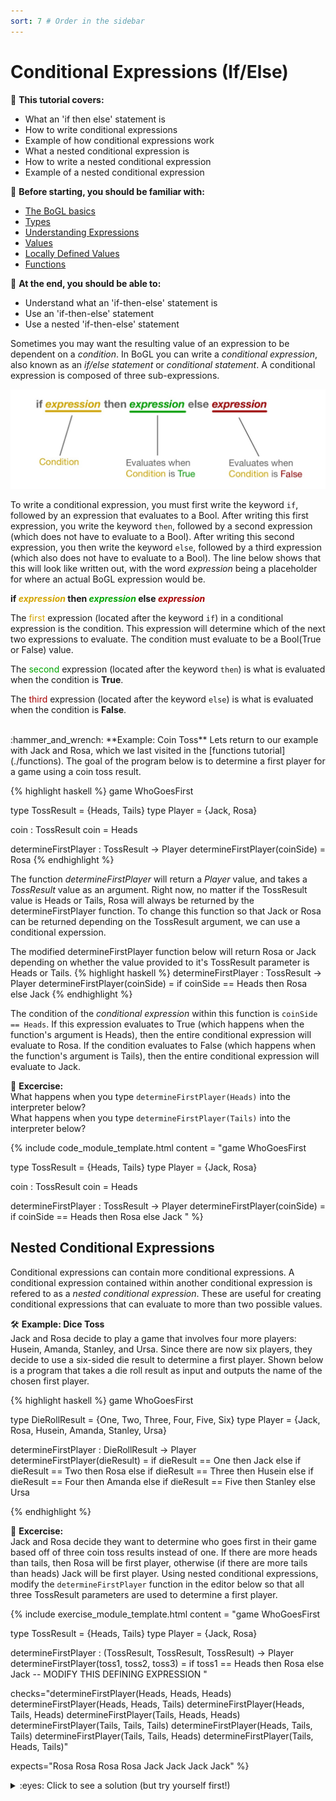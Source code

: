 ```yaml
---
sort: 7 # Order in the sidebar
---
```


# Conditional Expressions (If/Else)

:leaves: **This tutorial covers:**
- What an 'if then else' statement is
- How to write conditional expressions
- Example of how conditional expressions work
- What a nested conditional expression is
- How to write a nested conditional expression
- Example of a nested conditional expression

:seedling: **Before starting, you should be familiar with:**
- [The BoGL basics](./GettingStarted.md)
- [Types](./types)
- [Understanding Expressions](./expressions)
- [Values](./values)
- [Locally Defined Values](./lets)
- [Functions](./functions)

:deciduous_tree: **At the end, you should be able to:**
- Understand what an 'if-then-else' statement is
- Use an 'if-then-else' statement
- Use a nested 'if-then-else' statement

Sometimes you may want the resulting value of an expression to be dependent on a *condition*.
In BoGL you can write a *conditional expression*, also known as an *if/else statement* or *conditional statement*.
A conditional expression is composed of three sub-expressions.

![conditional expression anatomy](../imgs/conditional_logic-conditional-expression-anatomy.jpg)

To write a conditional expression, you must first write the keyword `if`, followed by an expression that evaluates to a Bool.
After writing this first expression, you write the keyword `then`, followed by a second expression (which does not have to evaluate to a Bool).
After writing this second expression, you then write the keyword `else`, followed by a third expression (which also does not have to evaluate to a Bool). The line below shows that this will look like written out, with the word *expression* being a placeholder for where an actual BoGL expression would be.

**if *<span style="color:#D3A500">expression</span>* then *<span style="color:#00A600">expression</span>* else *<span style="color:#A60000">expression</span>***

The <span style="color:#D3A500">first</span> expression (located after the keyword `if`) in a conditional expression is the condition. This expression will determine which of the next two expressions to evaluate.
The condition must evaluate to be a Bool(True or False) value.

The <span style="color:#00A600">second</span> expression (located after the keyword `then`) is what is evaluated when the condition is **True**.

The <span style="color:#A60000">third</span> expression (located after the keyword `else`) is what is evaluated when the condition is **False**.


<br/>
:hammer_and_wrench: **Example: Coin Toss**  
Lets return to our example with Jack and Rosa, which we last visited in the [functions tutorial](./functions).  
The goal of the program below is to determine a first player for a game using a coin toss result.

{% highlight haskell %}
game WhoGoesFirst

type TossResult = {Heads, Tails}
type Player = {Jack, Rosa}

coin : TossResult
coin = Heads

determineFirstPlayer : TossResult -> Player
determineFirstPlayer(coinSide) = Rosa
{% endhighlight %}

The function *determineFirstPlayer* will return a *Player* value, and takes a *TossResult* value as an argument. Right now, no matter if the TossResult value is Heads or Tails, Rosa will always be returned by the determineFirstPlayer function. To change this function so that Jack or Rosa can be returned depending on the TossResult argument, we can use a conditional experssion.

The modified determineFirstPlayer function below will return Rosa or Jack depending on whether the value provided to it's TossResult parameter is Heads or Tails.
{% highlight haskell %}
determineFirstPlayer : TossResult -> Player
determineFirstPlayer(coinSide) = if coinSide == Heads then Rosa else Jack
{% endhighlight %}

The condition of the *conditional expression* within this function is `coinSide == Heads`. If this expression evaluates to True (which happens when the function's argument is Heads), then the entire conditional expression will evaluate to Rosa. If the condition evaluates to False (which happens when the function's argument is Tails), then the entire conditional expression will evaluate to Jack.

:dart: **Excercise:**  
What happens when you type `determineFirstPlayer(Heads)` into the interpreter below?  
What happens when you type `determineFirstPlayer(Tails)` into the interpreter below?

{% include code_module_template.html
content = "game WhoGoesFirst

type TossResult = {Heads, Tails}
type Player = {Jack, Rosa}

coin : TossResult
coin = Heads

determineFirstPlayer : TossResult -> Player
determineFirstPlayer(coinSide) = if coinSide == Heads then Rosa else Jack
"
%}

## Nested Conditional Expressions

Conditional expressions can contain more conditional expressions.
A conditional expression contained within another conditional expression is refered to as a *nested conditional expression*.
These are useful for creating conditional expressions that can evaluate to more than two possible values.

:hammer_and_wrench: **Example: Dice Toss**  
Jack and Rosa decide to play a game that involves four more players: Husein, Amanda, Stanley, and Ursa.
Since there are now six players, they decide to use a six-sided die result to determine a first player.
Shown below is a program that takes a die roll result as input and outputs the name of the chosen first player.

{% highlight haskell %}
game WhoGoesFirst

type DieRollResult = {One, Two, Three, Four, Five, Six}
type Player = {Jack, Rosa, Husein, Amanda, Stanley, Ursa}

determineFirstPlayer : DieRollResult -> Player
determineFirstPlayer(dieResult) = if dieResult == One then Jack
				  else if dieResult == Two then Rosa
				  else if dieResult == Three then Husein
				  else if dieResult == Four then Amanda
				  else if dieResult == Five then Stanley
				  else Ursa

{% endhighlight %}


:dart: **Excercise:**   
Jack and Rosa decide they want to determine who goes first in their game based off of three coin toss results instead of one.
If there are more heads than tails, then Rosa will be first player, otherwise (if there are more tails than heads) Jack will be first player.
Using nested conditional expressions, modify the `determineFirstPlayer` function in the editor below so that all three TossResult parameters are used to determine a first player.

{% include exercise_module_template.html
content = "game WhoGoesFirst

type TossResult = {Heads, Tails}
type Player = {Jack, Rosa}

determineFirstPlayer : (TossResult, TossResult, TossResult) -> Player
determineFirstPlayer(toss1, toss2, toss3) =
	if toss1 == Heads then Rosa else Jack -- MODIFY THIS DEFINING EXPRESSION
"

checks="determineFirstPlayer(Heads, Heads, Heads)
determineFirstPlayer(Heads, Heads, Tails)
determineFirstPlayer(Heads, Tails, Heads)
determineFirstPlayer(Tails, Heads, Heads)
determineFirstPlayer(Tails, Tails, Tails)
determineFirstPlayer(Heads, Tails, Tails)
determineFirstPlayer(Tails, Tails, Heads)
determineFirstPlayer(Tails, Heads, Tails)"

expects="Rosa
Rosa
Rosa
Rosa
Jack
Jack
Jack
Jack"
%}

<details><summary>:eyes: Click to see a solution (but try yourself first!)</summary>
<p>
{% highlight haskell %}
game WhoGoesFirst

type TossResult = {Heads, Tails}
type Player = {Jack, Rosa}

determineFirstPlayer : (TossResult, TossResult, TossResult) -> Player
determineFirstPlayer(toss1, toss2, toss3) =
    if toss1 == Heads then
        if toss2 == Heads then
            Rosa
        else
            if toss3 == Tails then
                Jack
            else
                Rosa
    else
        if toss2 == Tails then
            Jack
        else
            if toss3 == Heads then
                Rosa
            else
                Jack

{% endhighlight %}
</p>
</details>

<br/>

